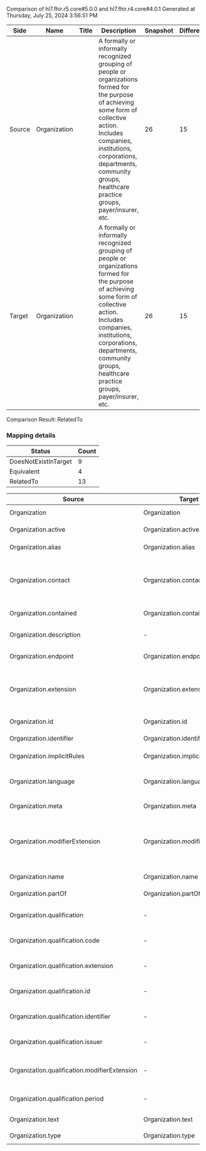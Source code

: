 Comparison of hl7.fhir.r5.core#5.0.0 and hl7.fhir.r4.core#4.0.1
Generated at Thursday, July 25, 2024 3:56:51 PM

| Side | Name | Title | Description | Snapshot | Differential |
| --- | --- | --- | --- | --- | --- |
| Source | Organization |  | A formally or informally recognized grouping of people or organizations formed for the purpose of achieving some form of collective action.  Includes companies, institutions, corporations, departments, community groups, healthcare practice groups, payer/insurer, etc. | 26 | 15 |
| Target | Organization |  | A formally or informally recognized grouping of people or organizations formed for the purpose of achieving some form of collective action.  Includes companies, institutions, corporations, departments, community groups, healthcare practice groups, payer/insurer, etc. | 26 | 15 |


Comparison Result: RelatedTo


### Mapping details

| Status | Count |
| ------ | ----- |
DoesNotExistInTarget | 9 |
Equivalent | 4 |
RelatedTo | 13 |


| Source | Target | Status | Message |
| ------ | ------ | ------ | ------- |
| Organization | Organization | Equivalent | R5 `Organization` maps as Equivalent to R4 `Organization` |
| Organization.active | Organization.active | Equivalent | R5 `Organization.active` maps as Equivalent to R4 `Organization.active` |
| Organization.alias | Organization.alias | Equivalent | R5 `Organization.alias` maps as Equivalent to R4 `Organization.alias` |
| Organization.contact | Organization.contact | SourceIsBroaderThanTarget | R5 `Organization.contact` maps as SourceIsBroaderThanTarget to R4 `Organization.contact` - contact has change due to type change: R5 contact ExtendedContactDetail has no equivalent or mapped type in R4 contact |
| Organization.contained | Organization.contained | Equivalent | R5 `Organization.contained` maps as Equivalent to R4 `Organization.contained` |
| Organization.description | - | DoesNotExistInTarget | R5 `Organization.description` does not appear in the target and has no mapping for `Organization`. |
| Organization.endpoint | Organization.endpoint | Equivalent | R5 `Organization.endpoint` maps as Equivalent to R4 `Organization.endpoint` |
| Organization.extension | Organization.extension | SourceIsBroaderThanTarget | R5 `Organization.extension` maps as SourceIsBroaderThanTarget to R4 `Organization.extension` - extension has change due to type change: R5 `extension` `Extension` maps as SourceIsBroaderThanTarget for R4 `extension` |
| Organization.id | Organization.id | Equivalent | R5 `Organization.id` maps as Equivalent to R4 `Organization.id` |
| Organization.identifier | Organization.identifier | Equivalent | R5 `Organization.identifier` maps as Equivalent to R4 `Organization.identifier` |
| Organization.implicitRules | Organization.implicitRules | Equivalent | R5 `Organization.implicitRules` maps as Equivalent to R4 `Organization.implicitRules` |
| Organization.language | Organization.language | RelatedTo | R5 `Organization.language` maps as RelatedTo to R4 `Organization.language` - language changed the binding strength from Required to Preferred |
| Organization.meta | Organization.meta | Equivalent | R5 `Organization.meta` maps as Equivalent to R4 `Organization.meta` |
| Organization.modifierExtension | Organization.modifierExtension | SourceIsBroaderThanTarget | R5 `Organization.modifierExtension` maps as SourceIsBroaderThanTarget to R4 `Organization.modifierExtension` - modifierExtension has change due to type change: R5 `modifierExtension` `Extension` maps as SourceIsBroaderThanTarget for R4 `modifierExtension` |
| Organization.name | Organization.name | Equivalent | R5 `Organization.name` maps as Equivalent to R4 `Organization.name` |
| Organization.partOf | Organization.partOf | Equivalent | R5 `Organization.partOf` maps as Equivalent to R4 `Organization.partOf` |
| Organization.qualification | - | DoesNotExistInTarget | R5 `Organization.qualification` does not appear in the target and has no mapping for `Organization`. |
| Organization.qualification.code | - | DoesNotExistInTarget | R5 `Organization.qualification.code` does not appear in the target and has no mapping for `Organization`. |
| Organization.qualification.extension | - | DoesNotExistInTarget | R5 `Organization.qualification.extension` does not appear in the target and has no mapping for `Organization`. |
| Organization.qualification.id | - | DoesNotExistInTarget | R5 `Organization.qualification.id` does not appear in the target and has no mapping for `Organization`. |
| Organization.qualification.identifier | - | DoesNotExistInTarget | R5 `Organization.qualification.identifier` does not appear in the target and has no mapping for `Organization`. |
| Organization.qualification.issuer | - | DoesNotExistInTarget | R5 `Organization.qualification.issuer` does not appear in the target and has no mapping for `Organization`. |
| Organization.qualification.modifierExtension | - | DoesNotExistInTarget | R5 `Organization.qualification.modifierExtension` does not appear in the target and has no mapping for `Organization`. |
| Organization.qualification.period | - | DoesNotExistInTarget | R5 `Organization.qualification.period` does not appear in the target and has no mapping for `Organization`. |
| Organization.text | Organization.text | Equivalent | R5 `Organization.text` maps as Equivalent to R4 `Organization.text` |
| Organization.type | Organization.type | Equivalent | R5 `Organization.type` maps as Equivalent to R4 `Organization.type` |

